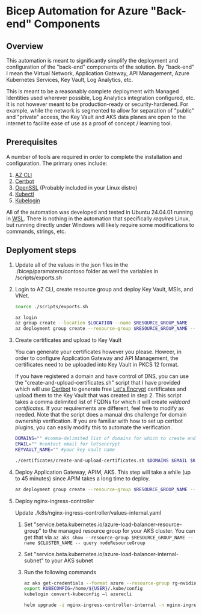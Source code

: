 # Bicep Automation for Azure "Back-end" Components

## Overview

This automation is meant to significantly simplify the deployment and configuration of the "back-end" components of the solution. By "back-end" I mean the Virtual Network, Application Gateway, API Management, Azure Kubernetes Services, Key Vault, Log Analytics, etc.

This is meant to be a reasonably complete deployment with Managed Identities used wherever possible, Log Analytics integration configured, etc. It is not however meant to be production-ready or security-hardened. For example, while the network is segmented to allow for separation of "public" and "private" access, the Key Vault and AKS data planes are open to the internet to facilite ease of use as a proof of concept / learning tool.

## Prerequisites

A number of tools are required in order to complete the installation and configuration. The primary ones include:

1. [AZ CLI](https://learn.microsoft.com/en-us/cli/azure/)
2. [Certbot](https://certbot.eff.org/)
3. [OpenSSL](https://www.openssl.org/) (Probably included in your Linux distro)
4. [Kubectl](https://kubernetes.io/docs/reference/kubectl/)
5. [Kubelogin](https://learn.microsoft.com/en-us/azure/aks/kubelogin-authentication)

All of the automation was developed and tested in Ubuntu 24.04.01 running in [WSL](https://learn.microsoft.com/en-us/windows/wsl/about). There is nothing in the automation that specifically *requires* Linux, but running directly under Windows will likely require some modifications to commands, strings, etc.

## Deplyoment steps

1. Update all of the values in the json files in the ./bicep/paramaters/contoso folder as well the variables in /scripts/exports.sh

2. Login to AZ CLI, create resource group and deploy Key Vault, MSIs, and VNet.

    ```bash
    source ./scripts/exports.sh

    az login
    az group create --location $LOCATION --name $RESOURCE_GROUP_NAME
    az deployment group create --resource-group $RESOURCE_GROUP_NAME --template-file ./bicep/step-1.bicep --parameters ./bicep/parameters/contoso/step-1.json  
    ```

3. Create certificates and upload to Key Vault

    You can generate your certificates however you please. Howeer, in order to configure Application Gateway and API Management, the certificates need to be uploaded into Key Vault in PKCS 12 format.

    If you have registered a domain and have control of DNS, you can use the "create-and-upload-certificates.sh" script that I have provided which will use [Certbot](https://certbot.eff.org/) to generate free [Let's Encrypt](https://letsencrypt.org/) certificates and upload them to the Key Vault that was created in step 2. This script takes a comma delimited list of FQDNs for which it will create *wildcard certificates.* If your requirements are different, feel free to modify as needed. Note that the script does a manual dns challenge for domain ownership verification. If you are familiar with how to set up certbot plugins, you can easily modify this to automate the verification.

    ```bash
    DOMAINS="" #comma-delimited list of domains for which to create and upload certificates. you should have one for the "front end" and one for the "back end"
    EMAIL="" #contact email for letsencrypt
    KEYVAULT_NAME="" #your key vault name

    ./certificates/create-and-upload-certificates.sh $DOMAINS $EMAIL $KEYVAULT_NAME
    ```

4. Deploy Application Gateway, APIM, AKS. This step will take a while (up to 45 minutes) since APIM takes a long time to deploy.

    ```bash
    az deployment group create --resource-group $RESOURCE_GROUP_NAME --template-file ./bicep/step-2.bicep --parameters ./bicep/parameters/contoso/step-2.json
    ```

5. Deploy nginx-ingress-controller

    Update ./k8s/nginx-ingress-controller/values-internal.yaml 

    1. Set "service.beta.kubernetes.io/azure-load-balancer-resource-group" to the managed resource group for your AKS cluster. You can get that via `az aks show --resource-group $RESOURCE_GROUP_NAME --name $CLUSTER_NAME --
query nodeResourceGroup`
    2. Set "service.beta.kubernetes.io/azure-load-balancer-internal-subnet" to your AKS subnet
    3. Run the following commands

        ```bash
        az aks get-credentials --format azure --resource-group rg-nvidia --name aks-nvidia
        export KUBECONFIG=/home/${USER}/.kube/config
        kubelogin convert-kubeconfig –l azurecli

        helm upgrade -i nginx-ingress-controller-internal -n nginx-ingress-controller --create-namespace -f ./k8s/nginx-ingress-controller/values-internal.yaml bitnami/nginx-ingress-controller
        ```
